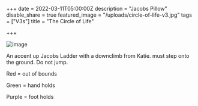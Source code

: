 +++
date = 2022-03-11T05:00:00Z
description = "Jacobs Pillow"
disable_share = true
featured_image = "/uploads/circle-of-life-v3.jpg"
tags = ["V3s"]
title = "The Circle of Life"



+++


![image](/uploads/circle-of-life-v3.jpg)

An accent up Jacobs Ladder with a downclimb from Katie. must step onto the ground. Do not jump.

Red = out of bounds

Green = hand holds

Purple = foot holds